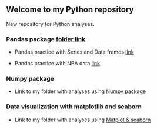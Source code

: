 ## Welcome to my Python repository

New repository for Python analyses.

### Pandas package [folder link](https://github.com/JuanmaMN/Python/tree/master/pandas)
  
-  Pandas practice with Series and Data frames [link](https://github.com/JuanmaMN/Python/blob/master/pandas/DataFrameandSeries.md)

-  Pandas practice with NBA data [link](https://github.com/JuanmaMN/Python/tree/master/pandas/NBA_analytics_with_pandas)   


### Numpy package

-  Link to my folder with analyses using [Numpy package](https://github.com/JuanmaMN/Python/tree/master/numpy)


### Data visualization with matplotlib and seaborn

- Link to my folder with analyses using [Matplot & seaborn](https://github.com/JuanmaMN/Python/blob/master/data_visualization/matplotlib_seaborn.md)
